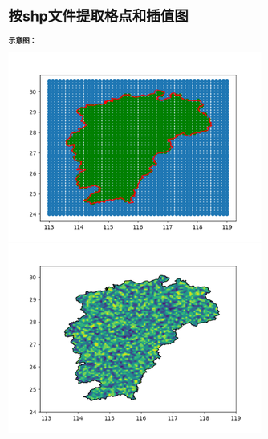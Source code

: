 # 按shp文件提取格点和插值图
**示意图：**

![image](https://github.com/MeteoZHAN/maskout/blob/master/Figure_1.png)
![image](https://github.com/MeteoZHAN/maskout/blob/master/Figure_2.png)

